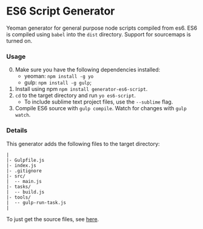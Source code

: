 # ES6 Script Generator
Yeoman generator for general purpose node scripts compiled from es6. ES6 is compiled using `babel` into the `dist` directory. Support for sourcemaps is turned on.

### Usage

0. Make sure you have the following dependencies installed:
    - yeoman: `npm install -g yo`
    - gulp: `npm install -g gulp`;
1. Install using npm `npm install generator-es6-script`.
2. `cd` to the target directory and run `yo es6-script`.
    - To include sublime text project files, use the `--sublime` flag.
3. Compile ES6 source with `gulp compile`. Watch for changes with `gulp watch`.

### Details
This generator adds the following files to the target directory:

```
|
|- Gulpfile.js
|- index.js
|- .gitignore
|- src/
|  -- main.js
|- tasks/
|  -- build.js
|- tools/
|  -- gulp-run-task.js
|
```

To just get the source files, see [here](https://github.com/shahmeernavid/es6-script-starter).
